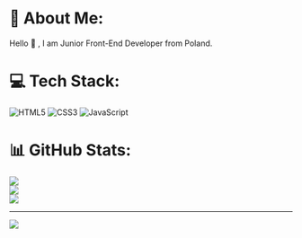 # 💫 About Me:
Hello 👋 , I am Junior Front-End Developer from Poland.


# 💻 Tech Stack:
![HTML5](https://img.shields.io/badge/html5-%23E34F26.svg?style=for-the-badge&logo=html5&logoColor=white) ![CSS3](https://img.shields.io/badge/css3-%231572B6.svg?style=for-the-badge&logo=css3&logoColor=white) ![JavaScript](https://img.shields.io/badge/javascript-%23323330.svg?style=for-the-badge&logo=javascript&logoColor=%23F7DF1E)
# 📊 GitHub Stats:
![](https://github-readme-stats.vercel.app/api?username=flackxdxd&theme=dark&hide_border=false&include_all_commits=false&count_private=false)<br/>
![](https://github-readme-streak-stats.herokuapp.com/?user=flackxdxd&theme=dark&hide_border=false)<br/>
![](https://github-readme-stats.vercel.app/api/top-langs/?username=flackxdxd&theme=dark&hide_border=false&include_all_commits=false&count_private=false&layout=compact)

---
[![](https://visitcount.itsvg.in/api?id=flackxdxd&icon=0&color=0)](https://visitcount.itsvg.in)

<!-- Proudly created with GPRM ( https://gprm.itsvg.in ) -->
